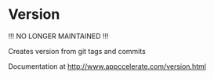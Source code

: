 Version
=======


!!! NO LONGER MAINTAINED !!!


Creates version from git tags and commits

Documentation at http://www.appccelerate.com/version.html
